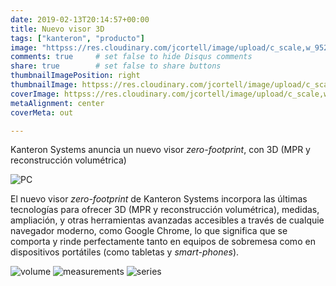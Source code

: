 ```yaml
---
date: 2019-02-13T20:14:57+00:00
title: Nuevo visor 3D
tags: ["kanteron", "producto"]
image: "httpss://res.cloudinary.com/jcortell/image/upload/c_scale,w_952/v1550106946/Kanteron/3Dviewer.png"
comments: true     # set false to hide Disqus comments
share: true        # set false to share buttons
thumbnailImagePosition: right
thumbnailImage: httpss://res.cloudinary.com/jcortell/image/upload/c_scale,w_952/v1550106946/Kanteron/3Dviewer.png
coverImage: httpss://res.cloudinary.com/jcortell/image/upload/c_scale,w_952/v1550106946/Kanteron/3Dviewer.png
metaAlignment: center
coverMeta: out

---
```


Kanteron Systems anuncia un nuevo visor *zero-footprint*, con 3D (MPR y reconstrucción volumétrica)

<!--more-->

![PC](httpss://res.cloudinary.com/jcortell/image/upload/c_scale,w_952/v1550106946/Kanteron/3Dviewer.png)

El nuevo visor *zero-footprint* de Kanteron Systems incorpora las últimas tecnologías para ofrecer 3D (MPR y reconstrucción volumétrica), medidas, ampliación, y otras herramientas avanzadas accesibles a través de cualquie navegador moderno, como Google Chrome, lo que significa que se comporta y rinde perfectamente tanto en equipos de sobremesa como en dispositivos portátiles (como tabletas y *smart-phones*).

![volume](httpss://res.cloudinary.com/jcortell/image/upload/c_scale,w_172/v1550108074/Kanteron/mobile3dvolume.jpg)
![measurements](httpss://res.cloudinary.com/jcortell/image/upload/c_scale,w_172/v1550108074/Kanteron/mobile3dmeasurements.jpg)
![series](httpss://res.cloudinary.com/jcortell/image/upload/c_scale,w_172/v1550108074/Kanteron/mobile3dseries.jpg)
